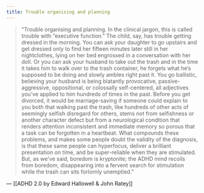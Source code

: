```yaml
---
title: Trouble organising and planning
---
```


> "Trouble organising and planning. In the clinical jargon, this is called trouble with “executive function.” The child, say, has trouble getting dressed in the morning. You can ask your daughter to go upstairs and get dressed only to find her fifteen minutes later still in her nightclothes, lying on her bed engrossed in a conversation with her doll. Or you can ask your husband to take out the trash and in the time it takes him to walk over to the trash container, he forgets what he’s supposed to be doing and slowly ambles right past it. You go ballistic, believing your husband is being blatantly provocative, passive-aggressive, oppositional, or colossally self-centered, all adjectives you've applied to him hundreds of times in the past. Before you get divorced, it would be marriage-saving if someone could explain to you both that walking past the trash, like hundreds of other acts of seemingly selfish disregard for others, stems not from selfishness or another character defect but from a neurological condition that renders attention inconsistent and immediate memory so porous that a task can be forgotten in a heartbeat. What compounds these problems, and makes some people doubt the validity of the diagnosis, is that these same people can hyperfocus, deliver a brilliant presentation on time, and be super-reliable when they are stimulated. But, as we've said, boredom is kryptonite; the ADHD mind recoils from boredom, disappearing into a fervent search for stimulation while the trash can sits forlornly unemptied."

— [[ADHD 2.0 by Edward Hallowell & John Ratey]]
